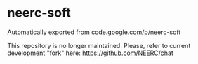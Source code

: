 # neerc-soft
Automatically exported from code.google.com/p/neerc-soft

This repository is no longer maintained.
Please, refer to current development "fork" here: https://github.com/NEERC/chat
